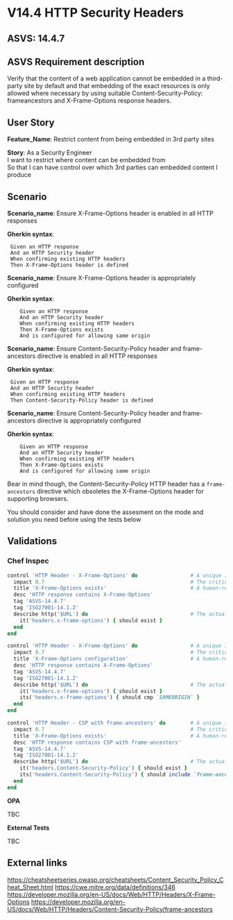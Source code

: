 # V14.4 HTTP Security Headers

## ASVS: 14.4.7

## ASVS Requirement description

Verify that the content of a web application cannot be embedded
in a third-party site by default and that embedding of the exact
resources is only allowed where necessary by using suitable
Content-Security-Policy: frameancestors and X-Frame-Options
response headers.

## User Story

**Feature_Name**: Restrict content from being embedded in 3rd party sites

**Story**:
As a Security Engineer\
I want to restrict where content can be embedded from\
So that I can have control over which 3rd parties can embedded content I produce

## Scenario

**Scenario_name**: Ensure X-Frame-Options header is enabled in all HTTP responses

**Gherkin syntax**:

```gherkin
 Given an HTTP response
 And an HTTP Security header
 When confirming existing HTTP headers
 Then X-Frame-Options header is defined
```

**Scenario_name**: Ensure X-Frame-Options header is appropriately configured

**Gherkin syntax**:

```gherkin
    Given an HTTP response
    And an HTTP Security header
    When confirming existing HTTP headers
    Then X-Frame-Options exists
    And is configured for allowing same origin
```

**Scenario_name**: Ensure Content-Security-Policy header and frame-ancestors directive is enabled in all HTTP responses

**Gherkin syntax**:

```gherkin
 Given an HTTP response
 And an HTTP Security header
 When confirming existing HTTP headers
 Then Content-Security-Policy header is defined
```

**Scenario_name**: Ensure Content-Security-Policy header and frame-ancestors directive is appropriately configured

**Gherkin syntax**:

```gherkin
    Given an HTTP response
    And an HTTP Security header
    When confirming existing HTTP headers
    Then X-Frame-Options exists
    And is configured for allowing same origin
```

Bear in mind though, the Content-Security-Policy HTTP header has a `frame-ancestors` directive which obsoletes the X-Frame-Options header for supporting browsers.

You should consider and have done the assesment on the mode and solution you need before using the tests below

## Validations

### Chef Inspec

```ruby
control 'HTTP Header - X-Frame-Options' do                 # A unique ID for this control
  impact 0.7                                               # The criticality, if this control fails.
  title 'X-Frame-Options exists'                           # A human-readable title
  desc 'HTTP response contains X-Frame-Options'
  tag 'ASVS-14.4.7'
  tag 'ISO27001-14.1.2'
  describe http('$URL') do                                 # The actual test
    it('headers.x-frame-options') { should exist }
  end
end

control 'HTTP Header - X-Frame-Options' do                 # A unique ID for this control
  impact 0.7                                               # The criticality, if this control fails.
  title 'X-Frame-Options configuration'                    # A human-readable title
  desc 'HTTP response contains X-Frame-Options'
  tag 'ASVS-14.4.7'
  tag 'ISO27001-14.1.2'
  describe http('$URL') do                                 # The actual test
    it('headers.x-frame-options') { should exist }
    its('headers.x-frame-options') { should cmp `SAMEORIGIN` }
  end
end
```

```ruby
control 'HTTP Header - CSP with frame-ancestors' do        # A unique ID for this control
  impact 0.7                                               # The criticality, if this control fails.
  title 'X-Frame-Options exists'                           # A human-readable title
  desc 'HTTP response contains CSP with frame-ancestors'
  tag 'ASVS-14.4.7'
  tag 'ISO27001-14.1.2'
  describe http('$URL') do                                 # The actual test
    it('headers.Content-Security-Policy') { should exist }
    its('headers.Content-Security-Policy') { should include `frame-ancestors` }
  end
end
```

**OPA**

TBC

**External Tests**

TBC

## External links

<https://cheatsheetseries.owasp.org/cheatsheets/Content_Security_Policy_Cheat_Sheet.html>
<https://cwe.mitre.org/data/definitions/346>
<https://developer.mozilla.org/en-US/docs/Web/HTTP/Headers/X-Frame-Options>
<https://developer.mozilla.org/en-US/docs/Web/HTTP/Headers/Content-Security-Policy/frame-ancestors>

